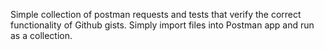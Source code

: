 Simple collection of postman requests and tests that verify the correct functionality of Github gists. Simply import files into Postman app and run as a collection.
